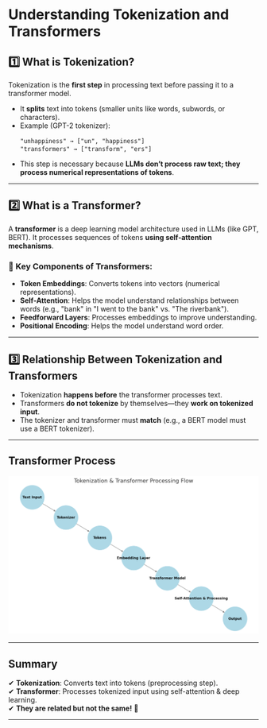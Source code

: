 # Understanding Tokenization and Transformers

## 1️⃣ What is Tokenization?
Tokenization is the **first step** in processing text before passing it to a transformer model.

- It **splits** text into tokens (smaller units like words, subwords, or characters).
- Example (GPT-2 tokenizer):
  ```
  "unhappiness" → ["un", "happiness"]
  "transformers" → ["transform", "ers"]
  ```
- This step is necessary because **LLMs don’t process raw text; they process numerical representations of tokens**.

---

## 2️⃣ What is a Transformer?
A **transformer** is a deep learning model architecture used in LLMs (like GPT, BERT). It processes sequences of tokens **using self-attention mechanisms**.

### 🔹 Key Components of Transformers:
- **Token Embeddings**: Converts tokens into vectors (numerical representations).
- **Self-Attention**: Helps the model understand relationships between words (e.g., "bank" in "I went to the bank" vs. "The riverbank").
- **Feedforward Layers**: Processes embeddings to improve understanding.
- **Positional Encoding**: Helps the model understand word order.

---

## 3️⃣ Relationship Between Tokenization and Transformers
- Tokenization **happens before** the transformer processes text.
- Transformers **do not tokenize** by themselves—they **work on tokenized input**.
- The tokenizer and transformer must **match** (e.g., a BERT model must use a BERT tokenizer).

---

## Transformer Process
![Alt text](images/transformer_process.png)

---

## Summary
✔ **Tokenization**: Converts text into tokens (preprocessing step).  
✔ **Transformer**: Processes tokenized input using self-attention & deep learning.  
✔ **They are related but not the same!** 🚀

---



